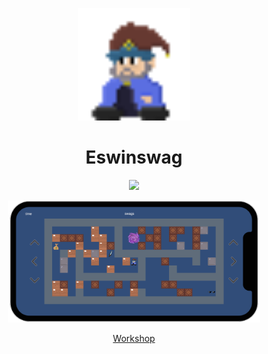 <p align="center">
  <a href="https://github.com/UnityWorkshop/eswinswag/">
    <img width="180" src="media/eswin.png" alt="logo">
  </a>
</p>
<h1 align="center">
  Eswinswag
</h1>
<p align="center">
  <a href="https://github.com/UnityWorkshop/eswinswag/actions/workflows/gameCI.ym">
    <img src="https://github.com/UnityWorkshop/eswinswag/actions/workflows/gameCI.yml/badge.svg" />
  </a>
</p>
<p align="center">
  <a href="https://github.com/UnityWorkshop/eswinswag/">
    <img width="80%" src="media/screenshot.png" alt="screenshot">
  </a>
</p>
<p align="center">
  <a href="https://github.com/UnityWorkshop/">
    Workshop
  </a>
</p>
